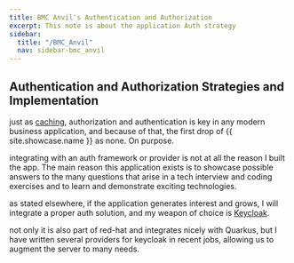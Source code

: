```yaml
---
title: BMC Anvil's Authentication and Authorization
excerpt: This note is about the application Auth strategy
sidebar:
  title: "/BMC_Anvil"
  nav: sidebar-bmc_anvil
---
```


## Authentication and Authorization Strategies and Implementation

just as [caching](/bmc-anvil-tech-caching), authorization and authentication is key in any modern business application, and because of that,
the first drop of {{ site.showcase.name }} as none. On purpose.

integrating with an auth framework or provider is not at all the reason I built the app. The main reason this application exists is to
showcase possible answers to the many questions that arise in a tech interview and coding exercises and to learn and demonstrate exciting
technologies.

as stated elsewhere, if the application generates interest and grows, I will integrate a proper auth solution, and my weapon of choice
is [Keycloak](https://www.keycloak.org/).

not only it is also part of red-hat and integrates nicely with Quarkus, but I have written several providers for keycloak in recent jobs,
allowing us to augment the server to many needs.
